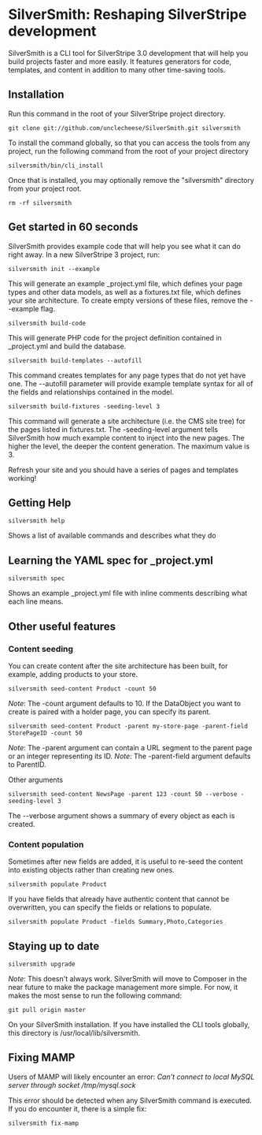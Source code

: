 # SilverSmith: Reshaping SilverStripe development
SilverSmith is a CLI tool for SilverStripe 3.0 development that will help you build projects faster and more easily. It features generators for code, templates, and content in addition to many other time-saving tools.

## Installation
Run this command in the root of your SilverStripe project directory.
```
git clone git://github.com/unclecheese/SilverSmith.git silversmith
```

To install the command globally, so that you can access the tools from any project, run the following command from the root of your project directory
```
silversmith/bin/cli_install
```
Once that is installed, you may optionally remove the "silversmith" directory from your project root.
```
rm -rf silversmith
```

## Get started in 60 seconds
SilverSmith provides example code that will help you see what it can do right away. In a new SilverStripe 3 project, run:
```
silversmith init --example
```
This will generate an example _project.yml file, which defines your page types and other data models, as well as a fixtures.txt file, which defines your site architecture. To create empty versions of these files, remove the --example flag.

```
silversmith build-code
```
This will generate PHP code for the project definition contained in _project.yml and build the database.

```
silversmith build-templates --autofill
```
This command creates templates for any page types that do not yet have one. The --autofill parameter will provide example template syntax for all of the fields and relationships contained in the model.

```
silversmith build-fixtures -seeding-level 3
```
This command will generate a site architecture (i.e. the CMS site tree) for the pages listed in fixtures.txt. The -seeding-level argument tells SilverSmith how much example content to inject into the new pages. The higher the level, the deeper the content generation. The maximum value is 3.


Refresh your site and you should have a series of pages and templates working!

## Getting Help

```
silversmith help
```
Shows a list of available commands and describes what they do

## Learning the YAML spec for _project.yml

```
silversmith spec
```
Shows an example _project.yml file with inline comments describing what each line means.

## Other useful features

### Content seeding
You can create content after the site architecture has been built, for example, adding products to your store.

```
silversmith seed-content Product -count 50
```
*Note*: The -count argument defaults to 10.
If the DataObject you want to create is paired with a holder page, you can specify its parent.

```
silversmith seed-content Product -parent my-store-page -parent-field StorePageID -count 50
```
*Note*: The -parent argument can contain a URL segment to the parent page or an integer representing its ID.
*Note*: The -parent-field argument defaults to ParentID.

Other arguments
```
silversmith seed-content NewsPage -parent 123 -count 50 --verbose -seeding-level 3
```
The --verbose argument shows a summary of every object as each is created.

### Content population
Sometimes after new fields are added, it is useful to re-seed the content into existing objects rather than creating new ones.

```
silversmith populate Product
```
If you have fields that already have authentic content that cannot be overwritten, you can specify the fields or relations to populate.

```
silversmith populate Product -fields Summary,Photo,Categories
```

## Staying up to date

```
silversmith upgrade
```
*Note*: This doesn't always work. SilverSmith will move to Composer in the near future to make the package management more simple. For now, it makes the most sense to run the following command:
```
git pull origin master
```
On your SilverSmith installation. If you have installed the CLI tools globally, this directory is /usr/local/lib/silversmith.

## Fixing MAMP

Users of MAMP will likely encounter an error:
*Can’t connect to local MySQL server through socket /tmp/mysql.sock*

This error should be detected when any SilverSmith command is executed. If you do encounter it, there is a simple fix:

```
silversmith fix-mamp
```
